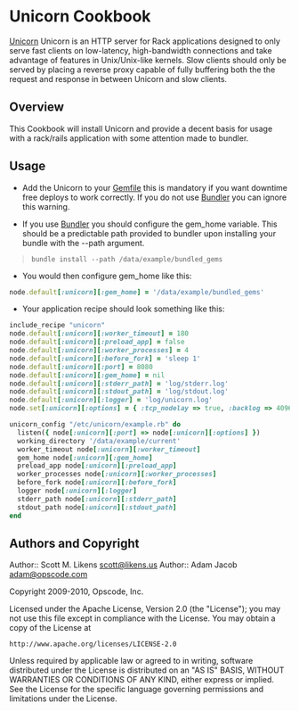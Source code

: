 Unicorn Cookbook
=========

[Unicorn][1] Unicorn is an HTTP server for Rack applications designed to only serve fast clients on low-latency, high-bandwidth connections and take advantage of features in Unix/Unix-like kernels. Slow clients should only be served by placing a reverse proxy capable of fully buffering both the the request and response in between Unicorn and slow clients.

Overview
--------

This Cookbook will install Unicorn and provide a decent basis for usage with a rack/rails application with some attention made to bundler.

Usage
--------

* Add the Unicorn to your [Gemfile][2] this is mandatory if you want downtime free deploys to work correctly.  If you do not use [Bundler][3] you can ignore this warning.

* If you use [Bundler][3] you should configure the gem_home variable.  This should be a predictable path provided to bundler upon installing your bundle with the --path argument.
>``bundle install --path /data/example/bundled_gems``
 * You would then configure gem_home like this:

```ruby
node.default[:unicorn][:gem_home] = '/data/example/bundled_gems'
```

* Your application recipe should look something like this:

```ruby
include_recipe "unicorn"
node.default[:unicorn][:worker_timeout] = 180  
node.default[:unicorn][:preload_app] = false  
node.default[:unicorn][:worker_processes] = 4 
node.default[:unicorn][:before_fork] = 'sleep 1'  
node.default[:unicorn][:port] = 8080
node.default[:unicorn][:gem_home] = nil
node.default[:unicorn][:stderr_path] = 'log/stderr.log'  
node.default[:unicorn][:stdout_path] = 'log/stdout.log'  
node.default[:unicorn][:logger] = 'log/unicorn.log'
node.set[:unicorn][:options] = { :tcp_nodelay => true, :backlog => 4096 }

unicorn_config "/etc/unicorn/example.rb" do
  listen({ node[:unicorn][:port] => node[:unicorn][:options] })  
  working_directory '/data/example/current'
  worker_timeout node[:unicorn][:worker_timeout]  
  gem_home node[:unicorn][:gem_home]
  preload_app node[:unicorn][:preload_app]
  worker_processes node[:unicorn][:worker_processes]  
  before_fork node[:unicorn][:before_fork]   
  logger node[:unicorn][:logger]
  stderr_path node[:unicorn][:stderr_path]  
  stdout_path node[:unicorn][:stdout_path] 
end
```


Authors and Copyright
--------

Author:: Scott M. Likens <scott@likens.us>
Author:: Adam Jacob <adam@opscode.com>

Copyright 2009-2010, Opscode, Inc.

Licensed under the Apache License, Version 2.0 (the "License");
you may not use this file except in compliance with the License.
You may obtain a copy of the License at

    http://www.apache.org/licenses/LICENSE-2.0

Unless required by applicable law or agreed to in writing, software
distributed under the License is distributed on an "AS IS" BASIS,
WITHOUT WARRANTIES OR CONDITIONS OF ANY KIND, either express or implied.
See the License for the specific language governing permissions and
limitations under the License.

[1]: http://unicorn.bogomips.org/
[2]: http://gembundler.com/gemfile.html
[3]: http://gembundler.com/
